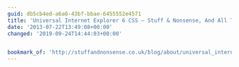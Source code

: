 ```yaml
---
guid: db5cb4ed-a6a6-43bf-bbae-6455552e4571
title: 'Universal Internet Explorer 6 CSS — Stuff & Nonsense, And All That Malarkey'
date: '2013-07-22T13:49:08+00:00'
changed: '2019-09-24T14:44:03+00:00'


bookmark_of: 'http://stuffandnonsense.co.uk/blog/about/universal_internet_explorer_6_css'
---
```




